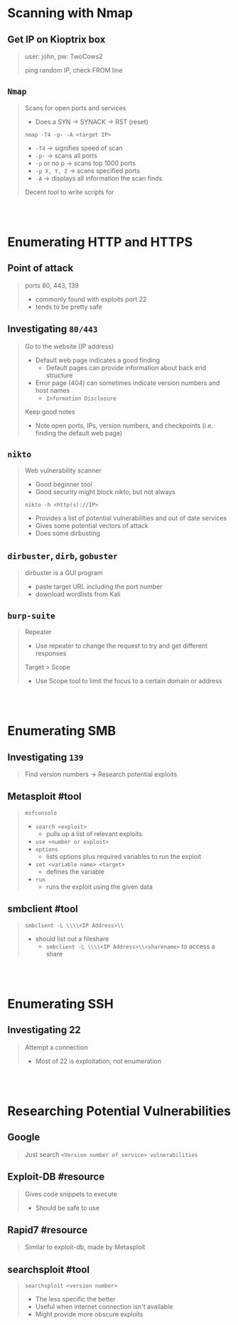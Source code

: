 # Scanning with Nmap

## Get IP on Kioptrix box
> user: john, pw: TwoCows2
> 
> ping random IP, check FROM line

## `Nmap`
> Scans for open ports and services
> - Does a SYN &rarr; SYNACK &rarr; RST (reset)
> 
> `nmap -T4 -p- -A <target IP>`
>   - `-T4` &rarr; signifies speed of scan
>   - `-p-` &rarr; scans all ports
>   - `-p` or no p &rarr; scans top 1000 ports
>   - `-p X, Y, Z` &rarr; scans specified ports
>   - `-A` &rarr; displays all information the scan finds
> 
> Decent tool to write scripts for

<br /><br />

# Enumerating HTTP and HTTPS

## Point of attack
> ports 80, 443, 139
> - commonly found with exploits
> port 22
> - tends to be pretty safe

## Investigating `80/443`
> Go to the website (IP address)
> - Default web page indicates a good finding
>   - Default pages can provide information about back end structure
> - Error page (404) can sometimes indicate version numbers and host names
>   - `Information Disclosure`
> 
> Keep good notes
> - Note open ports, IPs, version numbers, and checkpoints (i.e. finding the default web page)

## `nikto`
> Web vulnerability scanner
> - Good beginner tool
> - Good security might block nikto, but not always
> 
> `nikto -h <http(s)://IP>`
> - Provides a list of potential vulnerabilities and out of date services
> - Gives some potential vectors of attack
> - Does some dirbusting

## `dirbuster`, `dirb`, `gobuster`
> dirbuster is a GUI program
> - paste target URL including the port number
> - download wordlists from Kali

## `burp-suite`
> Repeater
> - Use repeater to change the request to try and get different responses
> 
> Target > Scope
> - Use Scope tool to limit the focus to a certain domain or address

<br /><br />

# Enumerating SMB

## Investigating `139`
>  Find version numbers &rarr; Research potential exploits

## Metasploit #tool
> `msfconsole`
> - `search <exploit>`
>   - pulls up a list of relevant exploits
> - `use <number or exploit>`
> - `options`
>   - lists options plus required variables to run the exploit
> - `set <variable name> <target>`
>   - defines the variable
> - `run`
>   - runs the exploit using the given data

## smbclient #tool
> `smbclient -L \\\\<IP Address>\\`
> - should list out a fileshare
>   - `smbclient -L \\\\<IP Address>\\<sharename>` to access a share

<br /><br />

# Enumerating SSH

## Investigating 22
> Attempt a connection
> -  Most of 22 is exploitation, not enumeration

<br /><br />

# Researching Potential Vulnerabilities

## Google
> Just search `<Version number of service> vulnerabilities`

## Exploit-DB #resource
> Gives code snippets to execute
> - Should be safe to use

## Rapid7 #resource
> Similar to exploit-db, made by Metasploit

## searchsploit #tool
> `searchsploit <version number>`
> - The less specific the better
> - Useful when internet connection isn't available
> - Might provide more obscure exploits